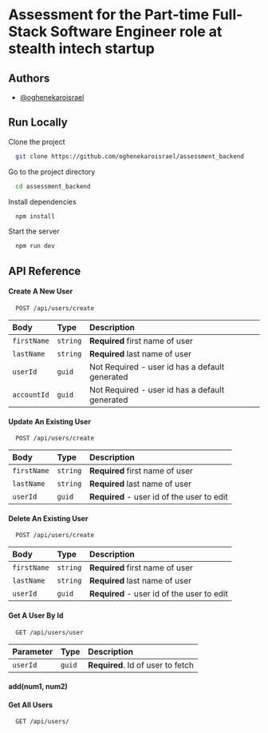 
# Assessment for  the Part-time Full-Stack Software Engineer role at stealth intech startup


## Authors

- [@oghenekaroisrael](https://www.github.com/oghenekaroisrael)
## Run Locally

Clone the project

```bash
  git clone https://github.com/oghenekaroisrael/assessment_backend
```

Go to the project directory

```bash
  cd assessment_backend
```

Install dependencies

```bash
  npm install
```

Start the server

```bash
  npm run dev
```


## API Reference

#### Create A New User

```http
  POST /api/users/create
```

| Body | Type     | Description                |
| :-------- | :------- | :------------------------- |
| `firstName` | `string` | **Required** first name of user |
| `lastName` | `string` | **Required** last name of user |
| `userId` | `guid` |Not Required  - user id has a default generated |
| `accountId` | `guid` | Not Required  - user id has a default generated |


#### Update An Existing User

```http
  POST /api/users/create
```

| Body | Type     | Description                |
| :-------- | :------- | :------------------------- |
| `firstName` | `string` | **Required** first name of user |
| `lastName` | `string` | **Required** last name of user |
| `userId` | `guid` |**Required**  - user id of the user to edit |


#### Delete An Existing User

```http
  POST /api/users/create
```

| Body | Type     | Description                |
| :-------- | :------- | :------------------------- |
| `firstName` | `string` | **Required** first name of user |
| `lastName` | `string` | **Required** last name of user |
| `userId` | `guid` |**Required**  - user id of the user to edit |


#### Get A User By Id

```http
  GET /api/users/user
```

| Parameter | Type     | Description                       |
| :-------- | :------- | :-------------------------------- |
| `userId`      | `guid` | **Required**. Id of user to fetch |

#### add(num1, num2)

#### Get All Users

```http
  GET /api/users/
```


